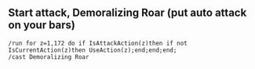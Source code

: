 ## Start attack, Demoralizing Roar (put auto attack on your bars)
```
/run for z=1,172 do if IsAttackAction(z)then if not IsCurrentAction(z)then UseAction(z);end;end;end;
/cast Demoralizing Roar
```